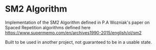 # SM2 Algorithm

Implementation of the SM2 Algorithm defined in P.A Wozniak's paper on Spaced Repetition algorithms defined here https://www.supermemo.com/en/archives1990-2015/english/ol/sm2

Built to be used in another project, not guaranteed to be in a usable state.

